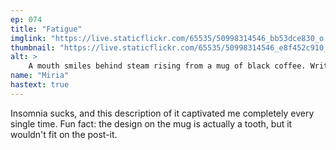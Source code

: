 ```yaml
---
ep: 074
title: "Fatigue"
imglink: "https://live.staticflickr.com/65535/50998314546_bb53dce830_o.jpg"
thumbnail: "https://live.staticflickr.com/65535/50998314546_e8f452c910_q.jpg"
alt: >
    A mouth smiles behind steam rising from a mug of black coffee. Written above are the words "Sleep no more"
name: "Miria"
hastext: true
---
```

Insomnia sucks, and this description of it captivated me completely every single time. Fun fact: the design on the mug is actually a tooth, but it wouldn't fit on the post-it.